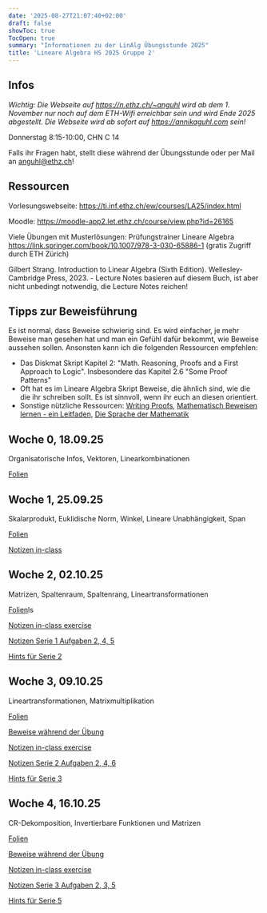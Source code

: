 ```yaml
---
date: '2025-08-27T21:07:40+02:00'
draft: false
showToc: true
TocOpen: true
summary: "Informationen zu der LinAlg Übungsstunde 2025"
title: 'Lineare Algebra HS 2025 Gruppe 2'
---
```


## Infos
*Wichtig: Die Webseite auf https://n.ethz.ch/~anguhl wird ab dem 1. November nur noch auf dem ETH-Wifi erreichbar sein und wird Ende 2025 abgestellt. Die Webseite wird ab sofort auf https://annikaguhl.com sein!*

Donnerstag 8:15-10:00, CHN C 14

Falls ihr Fragen habt, stellt diese während der Übungsstunde oder per Mail an anguhl@ethz.ch!

## Ressourcen
Vorlesungswebseite: https://ti.inf.ethz.ch/ew/courses/LA25/index.html

Moodle: https://moodle-app2.let.ethz.ch/course/view.php?id=26165

Viele Übungen mit Musterlösungen: Prüfungstrainer Lineare Algebra https://link.springer.com/book/10.1007/978-3-030-65886-1 (gratis Zugriff durch ETH Zürich)

Gilbert Strang. Introduction to Linear Algebra (Sixth Edition). Wellesley-Cambridge Press, 2023. - Lecture Notes basieren auf diesem Buch, ist aber nicht unbedingt notwendig, die Lecture Notes reichen!

## Tipps zur Beweisführung
Es ist normal, dass Beweise schwierig sind. Es wird einfacher, je mehr Beweise man gesehen hat und man ein Gefühl dafür bekommt, wie Beweise aussehen sollen. Ansonsten kann ich die folgenden Ressourcen empfehlen:
- Das Diskmat Skript Kapitel 2: "Math. Reasoning, Proofs and a First Approach to Logic". Insbesondere das Kapitel 2.6 "Some Proof Patterns"
- Oft hat es im Lineare Algebra Skript Beweise, die ähnlich sind, wie die die ihr schreiben sollt. Es ist sinnvoll, wenn ihr euch an diesen orientiert.
- Sonstige nützliche Ressourcen: [Writing Proofs](https://heil.math.gatech.edu/handouts/proofs.pdf), [Mathematisch Beweisen lernen - ein Leitfaden](https://www.math-intuition.de/blog/beweisen), [Die Sprache der Mathematik](https://dmg.tuwien.ac.at/goldstern/sprache.html)

## Woche 0, 18.09.25
Organisatorische Infos, Vektoren, Linearkombinationen

[Folien](https://annikaguhl.com/Uebung0.pdf)

## Woche 1, 25.09.25
Skalarprodukt, Euklidische Norm, Winkel, Lineare Unabhängigkeit, Span

[Folien](https://annikaguhl.com/Uebung1.pdf)

[Notizen in-class](https://annikaguhl.com/Assignment1_in_class.pdf)

## Woche 2, 02.10.25
Matrizen, Spaltenraum, Spaltenrang, Lineartransformationen

[Folien](https://annikaguhl.com/Uebung2.pdf)ls

[Notizen in-class exercise](https://annikaguhl.com/Assignment2_in_class.pdf)

[Notizen Serie 1 Aufgaben 2, 4, 5](https://annikaguhl.com/Assignment1_2_4_5.pdf)

[Hints für Serie 2](https://annikaguhl.com/Hints_Serie_2.pdf)

## Woche 3, 09.10.25
Lineartransformationen, Matrixmultiplikation

[Folien](https://annikaguhl.com/Uebung3.pdf)

[Beweise während der Übung](https://annikaguhl.com/Week3_Proofs.pdf)

[Notizen in-class exercise](https://annikaguhl.com/Assignment3_in_class.pdf)

[Notizen Serie 2 Aufgaben 2, 4, 6](https://annikaguhl.com/Assignment2_2_4_6.pdf)

[Hints für Serie 3](https://annikaguhl.com/Hints_Serie_3.pdf)

## Woche 4, 16.10.25
CR-Dekomposition, Invertierbare Funktionen und Matrizen

[Folien](https://annikaguhl.com/Uebung4.pdf)

[Beweise während der Übung](https://annikaguhl.com/Week4_Proofs.pdf)

[Notizen in-class exercise](https://annikaguhl.com/Assignment4_in_class.pdf)

[Notizen Serie 3 Aufgaben 2, 3, 5](https://annikaguhl.com/Assignment3_2_3_5.pdf)

[Hints für Serie 5](https://annikaguhl.com/Hints_Serie_4.pdf)